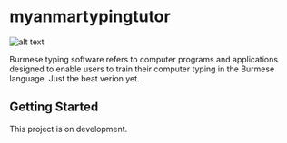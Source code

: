 # myanmartypingtutor

![alt text](https://github.com/hyper-lynn/MyanmarTypingMaster/blob/main/assets/)

Burmese typing software refers to computer programs and applications designed to enable users to train their computer typing in the Burmese language. Just the beat verion yet.

## Getting Started

This project is on development.
